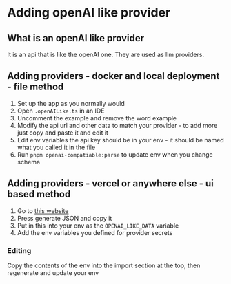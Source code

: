 # Adding openAI like provider 
## What is an openAI like provider
It is an api that is like the openAI one. They are used as llm providers.
## Adding providers - docker and local deployment - file method
1. Set up the app as you normally would
2. Open `.openAILike.ts` in an IDE
3. Uncomment the example and remove the word example
4. Modify the api url and other data to match your provider - to add more just copy and paste it and edit it
5. Edit env variables the api key should be in your env - it should be named what you called it in the file
6. Run `pnpm openai-compatiable:parse` to update env when you change schema
## Adding providers - vercel or anywhere else - ui based method
1. Go to [this website](https://mcp-client-chatbot-openai-like.vercel.app/)
2. Press generate JSON and copy it
3. Put in this into your env as the `OPENAI_LIKE_DATA` variable
4. Add the env variables you defined for provider secrets
### Editing 
Copy the contents of the env into the import section at the top, then regenerate and update your env